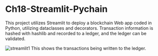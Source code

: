 # Ch18-Streamlit-Pychain

This project utilizes Streamlit to deploy a blockchain Web app coded in Python, utilizing dataclasses and decorators. Transaction information is hashed with hashlib and recorded to a ledger, and the ledger can be validated.

![streamlit1](https://user-images.githubusercontent.com/85848524/138997051-59c05ac1-9a44-41c4-8e1f-d5f140dd4104.PNG)
This shows the transactions being written to the ledger.
